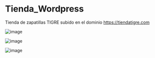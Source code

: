 # Tienda_Wordpress
 Tienda de zapatillas TIGRE subido en el dominio https://tiendatigre.com
 
 
![image](https://user-images.githubusercontent.com/125236522/231643915-094fcbba-cb3a-4b9c-83f5-878d28f074b7.png)

![image](https://user-images.githubusercontent.com/125236522/231644167-4392223e-5e23-45f5-b3f5-a8ea7275412a.png)

![image](https://user-images.githubusercontent.com/125236522/231644268-b0de68a7-ba3e-446c-b5b5-faf072187827.png)


